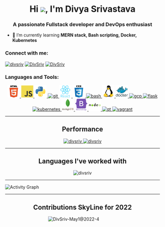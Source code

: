 <h1 align="center">Hi <img src="https://github.com/TheDudeThatCode/TheDudeThatCode/blob/master/Assets/Hi.gif" width="29px">, I'm Divya Srivastava</h1>
<h3 align="center">A passionate Fullstack developer and DevOps enthusiast</h3>


- 🌱 I’m currently learning **MERN stack, Bash scripting, Docker, Kubernetes**

<h3 align="left">Connect with me:</h3>
<p align="left">
<a href="https://linkedin.com/in/divsriv" target="_blank"><img align="center" src="https://raw.githubusercontent.com/rahuldkjain/github-profile-readme-generator/master/src/images/icons/Social/linked-in-alt.svg" alt="divsriv" height="30" width="40" /></a>
<a href="https://www.hackerrank.com/DivSriv" target="_blank"><img align="center" src="https://raw.githubusercontent.com/rahuldkjain/github-profile-readme-generator/master/src/images/icons/Social/hackerrank.svg" alt="DivSriv" height="30" width="40" /></a>
<a href="https://www.leetcode.com/DivSriv" target="_blank"><img align="center" src="https://raw.githubusercontent.com/rahuldkjain/github-profile-readme-generator/master/src/images/icons/Social/leet-code.svg" alt="DivSriv" height="30" width="40" /></a>
</p>

<h3 align="left">Languages and Tools:</h3>
<p align="center"> 
  <a href="https://www.w3.org/html/" target="_blank" rel="noreferrer"> <img src="https://raw.githubusercontent.com/devicons/devicon/master/icons/html5/html5-original-wordmark.svg" alt="html5" width="40" height="40"/> </a> 
  <a href="https://developer.mozilla.org/en-US/docs/Web/JavaScript" target="_blank" rel="noreferrer"> <img src="https://raw.githubusercontent.com/devicons/devicon/master/icons/javascript/javascript-original.svg" alt="javascript" width="40" height="40"/> </a> 
  <a href="https://www.python.org" target="_blank" rel="noreferrer"> <img src="https://raw.githubusercontent.com/devicons/devicon/master/icons/python/python-original.svg" alt="python" width="40" height="40"/> </a>   
  <a href="https://git-scm.com/" target="_blank" rel="noreferrer"> <img src="https://www.vectorlogo.zone/logos/git-scm/git-scm-icon.svg" alt="git" width="40" height="40"/> </a>   
  <a href="https://reactjs.org/" target="_blank" rel="noreferrer"> <img src="https://raw.githubusercontent.com/devicons/devicon/master/icons/react/react-original-wordmark.svg" alt="react" width="40" height="40"/> </a>   
  <a href="https://www.w3schools.com/css/" target="_blank" rel="noreferrer"> <img src="https://raw.githubusercontent.com/devicons/devicon/master/icons/css3/css3-original-wordmark.svg" alt="css3" width="40" height="40"/> </a>   
  <a href="https://www.gnu.org/software/bash/" target="_blank" rel="noreferrer"> <img src="https://www.vectorlogo.zone/logos/gnu_bash/gnu_bash-icon.svg" alt="bash" width="40" height="40"/> </a>  
  <a href="https://www.linux.org/" target="_blank" rel="noreferrer"> <img src="https://raw.githubusercontent.com/devicons/devicon/master/icons/linux/linux-original.svg" alt="linux" width="40" height="40"/> </a>   
  <a href="https://www.docker.com/" target="_blank" rel="noreferrer"> <img src="https://raw.githubusercontent.com/devicons/devicon/master/icons/docker/docker-original-wordmark.svg" alt="docker" width="40" height="40"/> </a>  
  <a href="https://cloud.google.com" target="_blank" rel="noreferrer"> <img src="https://www.vectorlogo.zone/logos/google_cloud/google_cloud-icon.svg" alt="gcp" width="40" height="40"/> </a> 
  <a href="https://flask.palletsprojects.com/" target="_blank" rel="noreferrer"> <img src="https://www.vectorlogo.zone/logos/pocoo_flask/pocoo_flask-icon.svg" alt="flask" width="40" height="40"/> </a>   
  <a href="https://kubernetes.io" target="_blank" rel="noreferrer"> <img src="https://www.vectorlogo.zone/logos/kubernetes/kubernetes-icon.svg" alt="kubernetes" width="40" height="40"/> </a> 
  <a href="https://www.mongodb.com/" target="_blank" rel="noreferrer"> <img src="https://raw.githubusercontent.com/devicons/devicon/master/icons/mongodb/mongodb-original-wordmark.svg" alt="mongodb" width="40" height="40"/> </a>   
  <a href="https://getbootstrap.com" target="_blank" rel="noreferrer"> <img src="https://raw.githubusercontent.com/devicons/devicon/master/icons/bootstrap/bootstrap-plain-wordmark.svg" alt="bootstrap" width="40" height="40"/> </a> 
  <a href="https://nodejs.org" target="_blank" rel="noreferrer"> <img src="https://raw.githubusercontent.com/devicons/devicon/master/icons/nodejs/nodejs-original-wordmark.svg" alt="nodejs" width="40" height="40"/> </a> 
  <a href="https://www.qt.io/" target="_blank" rel="noreferrer"> <img src="https://upload.wikimedia.org/wikipedia/commons/0/0b/Qt_logo_2016.svg" alt="qt" width="40" height="40"/> </a> 
  <a href="https://www.vagrantup.com/" target="_blank" rel="noreferrer"> <img src="https://www.vectorlogo.zone/logos/vagrantup/vagrantup-icon.svg" alt="vagrant" width="40" height="40"/> </a> 
</p>

---

<h2 align='center'>Performance</h2>

<p align='center'><a href="https://github.com/divsriv">
  <img width="48%" src="https://github-readme-streak-stats.herokuapp.com/?user=divsriv&theme=dark&" alt="divsriv" alt="divsriv" />
  <img width="48%" src="https://github-readme-stats.vercel.app/api?username=divsriv&theme=dark&show_icons=true&locale=en" alt="divsriv" />
</a></p>

---

<h2 align='center'>Languages I've worked with</h2>

<p align='center'>
  <img src="https://github-readme-stats.vercel.app/api/top-langs?username=divsriv&theme=dark&show_icons=true&locale=en&layout=compact&langs_count=5" alt="divsriv" />
</p>

---

![Activity Graph](https://activity-graph.herokuapp.com/graph?username=DivSriv&theme=react-dark&hide_border=true&custom_title=Divya%20Srivastava's%20Last%2030%20Days%20Contributions%20Graph&bg_color=0d1117&area_color=1f6fea&line=3399ff&point=ffffff&color=fefefe)

---

<h2 align='center'>Contributions SkyLine for 2022</h2>


&emsp;&emsp;&emsp;&emsp;&emsp;&emsp;&emsp;&emsp;&emsp;&emsp;![DivSriv-May1@2022-4](https://user-images.githubusercontent.com/72649014/166206949-07d2827f-373f-4e1c-877b-17923a99d98d.gif)

